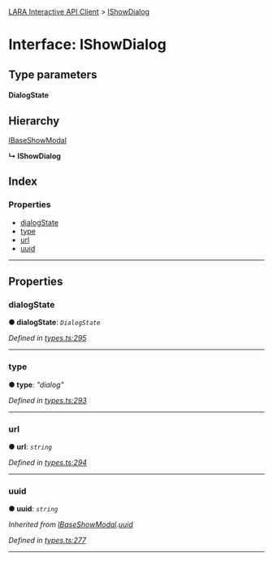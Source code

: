 [LARA Interactive API Client](../README.md) > [IShowDialog](../interfaces/ishowdialog.md)

# Interface: IShowDialog

## Type parameters
#### DialogState 
## Hierarchy

 [IBaseShowModal](ibaseshowmodal.md)

**↳ IShowDialog**

## Index

### Properties

* [dialogState](ishowdialog.md#dialogstate)
* [type](ishowdialog.md#type)
* [url](ishowdialog.md#url)
* [uuid](ishowdialog.md#uuid)

---

## Properties

<a id="dialogstate"></a>

###  dialogState

**● dialogState**: *`DialogState`*

*Defined in [types.ts:295](../../../lara-typescript/src/interactive-api-client/types.ts#L295)*

___
<a id="type"></a>

###  type

**● type**: *"dialog"*

*Defined in [types.ts:293](../../../lara-typescript/src/interactive-api-client/types.ts#L293)*

___
<a id="url"></a>

###  url

**● url**: *`string`*

*Defined in [types.ts:294](../../../lara-typescript/src/interactive-api-client/types.ts#L294)*

___
<a id="uuid"></a>

###  uuid

**● uuid**: *`string`*

*Inherited from [IBaseShowModal](ibaseshowmodal.md).[uuid](ibaseshowmodal.md#uuid)*

*Defined in [types.ts:277](../../../lara-typescript/src/interactive-api-client/types.ts#L277)*

___

